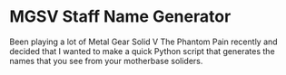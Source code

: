 # MGSV Staff Name Generator 
Been playing a lot of Metal Gear Solid V The Phantom Pain recently and decided that I wanted to make a quick Python script that 
generates the names that you see from your motherbase soliders. 

